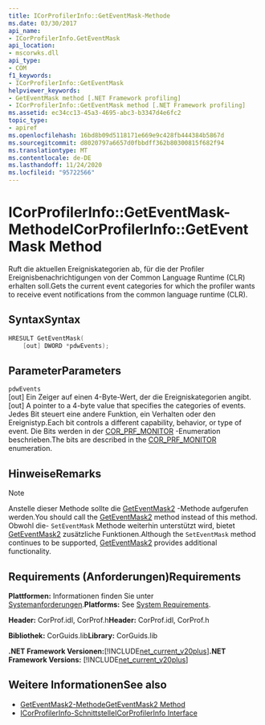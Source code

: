 ```yaml
---
title: ICorProfilerInfo::GetEventMask-Methode
ms.date: 03/30/2017
api_name:
- ICorProfilerInfo.GetEventMask
api_location:
- mscorwks.dll
api_type:
- COM
f1_keywords:
- ICorProfilerInfo::GetEventMask
helpviewer_keywords:
- GetEventMask method [.NET Framework profiling]
- ICorProfilerInfo::GetEventMask method [.NET Framework profiling]
ms.assetid: ec34cc13-45a3-4695-abc3-b3347d4e6fc2
topic_type:
- apiref
ms.openlocfilehash: 16bd8b09d5118171e669e9c428fb444384b5867d
ms.sourcegitcommit: d8020797a6657d0fbbdff362b80300815f682f94
ms.translationtype: MT
ms.contentlocale: de-DE
ms.lasthandoff: 11/24/2020
ms.locfileid: "95722566"
---
```

# <a name="icorprofilerinfogeteventmask-method"></a><span data-ttu-id="b6b9c-102">ICorProfilerInfo::GetEventMask-Methode</span><span class="sxs-lookup"><span data-stu-id="b6b9c-102">ICorProfilerInfo::GetEventMask Method</span></span>

<span data-ttu-id="b6b9c-103">Ruft die aktuellen Ereigniskategorien ab, für die der Profiler Ereignisbenachrichtigungen von der Common Language Runtime (CLR) erhalten soll.</span><span class="sxs-lookup"><span data-stu-id="b6b9c-103">Gets the current event categories for which the profiler wants to receive event notifications from the common language runtime (CLR).</span></span>  
  
## <a name="syntax"></a><span data-ttu-id="b6b9c-104">Syntax</span><span class="sxs-lookup"><span data-stu-id="b6b9c-104">Syntax</span></span>  
  
```cpp  
HRESULT GetEventMask(  
    [out] DWORD *pdwEvents);  
```  
  
## <a name="parameters"></a><span data-ttu-id="b6b9c-105">Parameter</span><span class="sxs-lookup"><span data-stu-id="b6b9c-105">Parameters</span></span>  

 `pdwEvents`  
 <span data-ttu-id="b6b9c-106">[out] Ein Zeiger auf einen 4-Byte-Wert, der die Ereigniskategorien angibt.</span><span class="sxs-lookup"><span data-stu-id="b6b9c-106">[out] A pointer to a 4-byte value that specifies the categories of events.</span></span> <span data-ttu-id="b6b9c-107">Jedes Bit steuert eine andere Funktion, ein Verhalten oder den Ereignistyp.</span><span class="sxs-lookup"><span data-stu-id="b6b9c-107">Each bit controls a different capability, behavior, or type of event.</span></span> <span data-ttu-id="b6b9c-108">Die Bits werden in der [COR_PRF_MONITOR](cor-prf-monitor-enumeration.md) -Enumeration beschrieben.</span><span class="sxs-lookup"><span data-stu-id="b6b9c-108">The bits are described in the [COR_PRF_MONITOR](cor-prf-monitor-enumeration.md) enumeration.</span></span>  
  
## <a name="remarks"></a><span data-ttu-id="b6b9c-109">Hinweise</span><span class="sxs-lookup"><span data-stu-id="b6b9c-109">Remarks</span></span>  
  
> [!NOTE]
> <span data-ttu-id="b6b9c-110">Anstelle dieser Methode sollte die [GetEventMask2](icorprofilerinfo5-geteventmask2-method.md) -Methode aufgerufen werden.</span><span class="sxs-lookup"><span data-stu-id="b6b9c-110">You should call the [GetEventMask2](icorprofilerinfo5-geteventmask2-method.md) method instead of this method.</span></span> <span data-ttu-id="b6b9c-111">Obwohl die- `SetEventMask` Methode weiterhin unterstützt wird, bietet [GetEventMask2](icorprofilerinfo5-geteventmask2-method.md) zusätzliche Funktionen.</span><span class="sxs-lookup"><span data-stu-id="b6b9c-111">Although the `SetEventMask` method continues to be supported, [GetEventMask2](icorprofilerinfo5-geteventmask2-method.md) provides additional functionality.</span></span>  
  
## <a name="requirements"></a><span data-ttu-id="b6b9c-112">Requirements (Anforderungen)</span><span class="sxs-lookup"><span data-stu-id="b6b9c-112">Requirements</span></span>  

 <span data-ttu-id="b6b9c-113">**Plattformen:** Informationen finden Sie unter [Systemanforderungen](../../get-started/system-requirements.md).</span><span class="sxs-lookup"><span data-stu-id="b6b9c-113">**Platforms:** See [System Requirements](../../get-started/system-requirements.md).</span></span>  
  
 <span data-ttu-id="b6b9c-114">**Header:** CorProf.idl, CorProf.h</span><span class="sxs-lookup"><span data-stu-id="b6b9c-114">**Header:** CorProf.idl, CorProf.h</span></span>  
  
 <span data-ttu-id="b6b9c-115">**Bibliothek:** CorGuids.lib</span><span class="sxs-lookup"><span data-stu-id="b6b9c-115">**Library:** CorGuids.lib</span></span>  
  
 <span data-ttu-id="b6b9c-116">**.NET Framework Versionen:**[!INCLUDE[net_current_v20plus](../../../../includes/net-current-v20plus-md.md)]</span><span class="sxs-lookup"><span data-stu-id="b6b9c-116">**.NET Framework Versions:** [!INCLUDE[net_current_v20plus](../../../../includes/net-current-v20plus-md.md)]</span></span>  
  
## <a name="see-also"></a><span data-ttu-id="b6b9c-117">Weitere Informationen</span><span class="sxs-lookup"><span data-stu-id="b6b9c-117">See also</span></span>

- [<span data-ttu-id="b6b9c-118">GetEventMask2-Methode</span><span class="sxs-lookup"><span data-stu-id="b6b9c-118">GetEventMask2 Method</span></span>](icorprofilerinfo5-geteventmask2-method.md)
- [<span data-ttu-id="b6b9c-119">ICorProfilerInfo-Schnittstelle</span><span class="sxs-lookup"><span data-stu-id="b6b9c-119">ICorProfilerInfo Interface</span></span>](icorprofilerinfo-interface.md)
